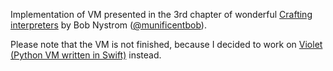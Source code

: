 Implementation of VM presented in the 3rd chapter of wonderful [Crafting interpreters](https://craftinginterpreters.com/contents.html) by Bob Nystrom ([@munificentbob](https://twitter.com/munificentbob)).

Please note that the VM is not finished, because I decided to work on [Violet (Python VM written in Swift)](https://github.com/LiarPrincess/Violet) instead.
